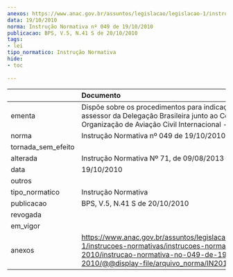 ```yaml
---
anexos: https://www.anac.gov.br/assuntos/legislacao/legislacao-1/instrucoes-normativas/instrucoes-normativas-2010/instrucao-normativa-no-049-de-19-10-2010/@@display-file/arquivo_norma/IN2010-0049.pdf
data: 19/10/2010
norma: Instrução Normativa nº 049 de 19/10/2010
publicacao: BPS, V.5, N.41 S de 20/10/2010
tags:
- lei
tipo_normatico: Instrução Normativa
hide: 
- toc 
 
---
```


|                    | Documento                                                                                                                                                                                       |
|:-------------------|:------------------------------------------------------------------------------------------------------------------------------------------------------------------------------------------------|
| ementa             | Dispõe sobre os procedimentos para indicação do assessor da Delegação Brasileira junto ao Conselho da Organização de Aviação Civil Internacional - OACI.                                        |
| norma              | Instrução Normativa nº 049 de 19/10/2010                                                                                                                                                        |
| tornada_sem_efeito |                                                                                                                                                                                                 |
| alterada           | Instrução Normativa Nº 71, de 09/08/2013 (Artigo 9º)                                                                                                                                            |
| data               | 19/10/2010                                                                                                                                                                                      |
| outros             |                                                                                                                                                                                                 |
| tipo_normatico     | Instrução Normativa                                                                                                                                                                             |
| publicacao         | BPS, V.5, N.41 S de 20/10/2010                                                                                                                                                                  |
| revogada           |                                                                                                                                                                                                 |
| em_vigor           |                                                                                                                                                                                                 |
| anexos             | https://www.anac.gov.br/assuntos/legislacao/legislacao-1/instrucoes-normativas/instrucoes-normativas-2010/instrucao-normativa-no-049-de-19-10-2010/@@display-file/arquivo_norma/IN2010-0049.pdf |